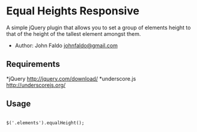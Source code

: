 # Equal Heights Responsive 

A simple jQuery plugin that allows you to set a group of elements height to that of the height of the tallest element amongst them.

* Author: John Faldo johnfaldo@gmail.com

## Requirements 

*jQuery http://jquery.com/download/
*underscore.js http://underscorejs.org/ 

## Usage 

```

$('.elements').equalHeight();

```
